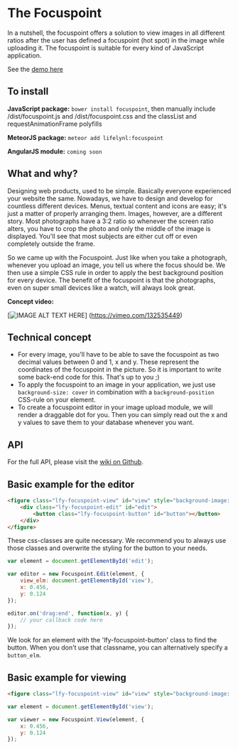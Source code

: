 # The Focuspoint

In a nutshell, the focuspoint offers a solution to view images in all different ratios after the user has defined a focuspoint (hot spot) in the image while uploading it. The focuspoint is suitable for every kind of JavaScript application.

See the [demo here](http://htmlpreview.github.io/?https://raw.githubusercontent.com/lifelynl/focuspoint/develop/demo/demo.html "demo")

## To install

__JavaScript package:__
`bower install focuspoint`, then manually include /dist/focuspoint.js and /dist/focuspoint.css and the classList and requestAnimationFrame polyfills

__MeteorJS package:__
`meteor add lifelynl:focuspoint`

__AngularJS module:__
`coming soon`

## What and why?

Designing web products, used to be simple. Basically everyone experienced your website the same. Nowadays, we have to design and develop for countless different devices. Menus, textual content and icons are easy; it's just a matter of properly arranging them. Images, however, are a different story. Most photographs have a 3:2 ratio so whenever the screen ratio alters, you have to crop the photo and only the middle of the image is displayed. You'll see that most subjects are either cut off or even completely outside the frame.

So we came up with the Focuspoint. Just like when you take a photograph, whenever you upload an image, you tell us where the focus should be. We then use a simple CSS rule in order to apply the best background position for every device. The benefit of the focuspoint is that the photographs, even on super small devices like a watch, will always look great.


__Concept video:__

[![IMAGE ALT TEXT HERE](https://i.vimeocdn.com/video/525803207_1280.jpg)]
(https://vimeo.com/132535449)

## Technical concept
- For every image, you'll have to be able to save the focuspoint as two decimal values between 0 and 1, x and y. These represent the coordinates of the focuspoint in the picture. So it is important to write some back-end code for this. That's up to you ;)
- To apply the focuspoint to an image in your application, we just use `background-size: cover` in combination with a `background-position` CSS-rule on your element.
- To create a focuspoint editor in your image upload module, we will render a draggable dot for you. Then you can simply read out the x and y values to save them to your database whenever you want.

## API

For the full API, please visit the [wiki on Github](https://github.com/lifelynl/focuspoint/wiki/API "/wiki/API").

## Basic example for the editor

```html
<figure class="lfy-focuspoint-view" id="view" style="background-image: url('/my-image.jpg')">
    <div class="lfy-focuspoint-edit" id="edit">
        <button class="lfy-focuspoint-button" id="button"></button>
    </div>
</figure>
```

These css-classes are quite necessary. We recommend you to always use those classes and overwrite the styling for the button to your needs.

```js
var element = document.getElementById('edit');

var editor = new Focuspoint.Edit(element, {
    view_elm: document.getElementById('view'),
    x: 0.456,
    y: 0.124
});

editor.on('drag:end', function(x, y) {
    // your callback code here
});
```

We look for an element with the 'lfy-focuspoint-button' class to find the button. When you don't use that classname, you can alternatively specify a `button_elm`.

## Basic example for viewing

```html
<figure class="lfy-focuspoint-view" id="view" style="background-image: url('/my-image.jpg')"></figure>
```

```js
var element = document.getElementById('view');

var viewer = new Focuspoint.View(element, {
    x: 0.456,
    y: 0.124
});
```
